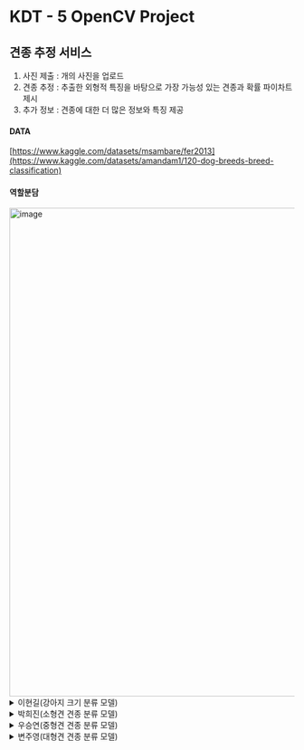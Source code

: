 # KDT - 5 OpenCV Project

## 견종 추정 서비스
1. 사진 제출 : 개의 사진을 업로드
2. 견종 추정 : 추출한 외형적 특징을 바탕으로 가장 가능성 있는 견종과 확률 파이차트 제시
3. 추가 정보 : 견종에 대한 더 많은 정보와 특징 제공
  
#### DATA
[https://www.kaggle.com/datasets/msambare/fer2013](https://www.kaggle.com/datasets/amandam1/120-dog-breeds-breed-classification)
  
#### 역할분담

<img width="863" alt="image" src="https://github.com/KDT5-OpenCV/KDT-5_OpneCVProject/assets/155441547/4c8d48f2-d218-4a80-a1bb-fd3f55df6b45">



<details>
  <summary>
    이현길(강아지 크기 분류 모델)
  </summary>

</details>

<details>
  <summary>
    박희진(소형견 견종 분류 모델)
  </summary>

# 소형견 분류 모델

## (1) 데이터 확인 및 전처리

- 120종의 강아지 사진 약 20000장
    - 확인해봤더니 강아지 이외의 불필요한 이미지 과잉
- 이미지에 노이즈가 너무 많아 노이즈 제거
    - ex) 사람 얼굴
    - 조금 러프하게 제거
- 견종마다 크기 분류를 해주기 위해 각 폴더에 라벨링해줌
    - 소형견 이미지 데이터만 불러와서 앞에 라벨링한 걸 다시 지워줌
- torchvision의 ImageFolder를 이용하여 폴더이름을 라벨로 하여 데이터 로딩
- transforms를 이용하여 데이터를 불러 올 때, 전처리를 해줌
    1. 이미지 데이터의 사진을 (32,32)로 해줌
    2. 텐서화 ( + 0~1의 값으로 정규화 )
- 각 라벨당 이미지 데이터의 수 확인
- 이미지 데이터의 shape와 ndim 확인
- 채널값을 정규화해주기 위해 trainDS의 이미지 데이터로 RGB 평균값과 표준편차 값 도출
    - 데이터셋 내의 모든 이미지에 대해 정규화 진행

## (2) 데이터셋 준비

- 라벨의 비율을 균형적으로 맞춰 학습시켜주기 위해 sklearn의 train_test_split 사용
    - train_test_split 사용하기 위해 불러온 데이터셋에서 이미지와 라벨을 각각 다른 리스트 내에 분리
    - 학습용 데이터와 검증용 데이터는 9 : 1로 분리
- 데이터셋 클래스를 생성 - 최대한 단순하게 클래스 구현
    - 데이터셋 클래스로 trainDS와 validDS 객체 생성

## (3) 데이터 로더 생성

- 배치 내에서도 라벨의 수를 균형적으로 만들어 주기 위해 샘플러 생성
    - 클래스 별 비율을 계산하여 샘플러에 가중치 지정
    - trainDS에만 샘플러를 이용하여 데이터 로더 생성
- batch값은 32으로 지정

## (4) Custom CNN 모델 클래스

- 합성곱층은 총 2개로 구성
    - 이미지 데이터가 색을 가진 이미지 데이터이기 때문에 3채널을 가지고 따라서 첫번째 합성곱층의 입력값은 3임
    - stride를 1로 설정하고 padding도 1로 설정하여 same padding
- 풀링은 최대풀링을 수행하여 특징 맵의 크기를 절반으로 줄이도록 설정
    - ( 32, 32 ) → ( 16, 16 ) → ( 8, 8 )
- 기울기 소실을 방지하고, 학습 속도를 높이면서 학습 과정을 안정화시키기 위해 배치 정규화 시행
    - 모든 층에서 배치정규화를 시행했더니 매우 낮은 성능이 나옴
    - VGG 모델을 본따, 합성곱층에서만 배치 정규화 시행
- 활성화 함수로는 relu 선택
    - leaky_relu와 tahn도 시도해봤으나 성능에 크게 차이 없었음
- he 가중치 초기화 시행
    - 시간이 제한적인 상황에서 모델 학습과 성능 개선을 더 빠르게 달성하기 위해 사용
    - relu와 he 가중치 초기화 조합이 대체로 좋은 성능을 보여준다고 해서 그 조합으로 선택

## (5) 학습준비 - 학습함수, 평가함수

- 에포크는 1000으로 지정
    - 학습 함수에 스케쥴러를 이용해 조기 종료 기능 구현
    - Valid Loss가 3번 이상 개선이 안되면 조기 종료
- 다중 분류 모델이기 때문에 손실함수로는 CrossEntropyLoss 이용
- 옵티마이저는 Adam 이용
    - 러닝메이트는 0.001로 지정

## (6) Custom CNN 모델 평가

![image](https://github.com/KDT5-OpenCV/KDT-5_OpneCVProject/assets/155441547/1e51bce8-05bf-4022-834f-8247dc449e5c)


- Train Loss : 감소
- Valid Loss : 감소
- Train F1_Score : 증가
- Valid F1_Score : 증가 추세
- 그러나, 증가하는 Loss율을 봤을 때, 에포크가 늘어날 수록 과대적합이 심해질 것이라고 판단됨
- CNN 모델의 은닉층의 개수를 바꾸거나 가중치 초기화를 해주거나 dropout을 해주는 등의 많은 시도를 해봤지만 Valid Score는 0.55가 최대였음
    - 이유룰 데이터 부족으로 판단하고 다시 전이학습 시행

## (7) 전이학습

- 전이학습 모델로 Resnet18 선택
- 데이터 전처리
    - Resnet18에서 제시하는 RGB 평균값과  표준편차 값에 맞춰 정규화 시행
    - 이미지 데이터 사이즈를 (256,256)으로 하고 늘여지도록 interpolation 설정
    - 위의 데이터와 같이 모델이 균형적인 데이터를 학습하도록 train_test_split을 사용하여 학습용 데이터셋과 검증용 데이터셋을 나눔
    - 마찬가지로 클래스 별 비율을 계산해서 샘플러를 만들어 가중치를 부여하여 각 배치마다 균형적인 데이터가 나오도록 함
    - 배치 사이즈는 32
    

## (8) Resnet18 모델 성능 평가

![image](https://github.com/KDT5-OpenCV/KDT-5_OpneCVProject/assets/155441547/b280e9b1-a6d4-416a-a1d2-80c401ee990f)


- 과대적합이 일어나긴 했지만 test score가 0.81으로 Custom CNN 모델보다 0.3정도 높아졌다. 전이학습은 주로 데이터가 부족할 때 사용하는데, 전이학습을 했을때, 모델 성능이 이정도나 개선된 걸로 봐서는 이전 Custum CNN 모델의 문제점은 부족한 데이터셋이 맞는 것 같다.

## (9) 아쉬운 점

- 총 데이터 수는 2만개지만, 종의 수가 120종이라서 각 종의 데이터는 110~ 150여개에 불과하다. 다중 분류 딥러닝 모델을 학습시키기는 턱없이 적은 데이터임을 모델을 만들고 나서 깨달았다. 이부분을 보강하고자 데이터 전처리도 러프하게 할 것이 아니라 세밀하게 해줬어야 했고, 데이터 증강을 통해 각 종의 부족한 이미지 데이터를 보완해줘야 했다. 누끼 따는 코드를 짜서 뒤늦게 누끼를 땄으나 시간이 부족해서 데이터셋을 완벽히 준비하지 못했고, 그나마 전이학습(레즈넷 모델)을 통해 괜찮은 Score를 볼 수 있었다.
</details>

<details>
  <summary>
    우승연(중형견 견종 분류 모델)
  </summary>

</details>

<details>
  <summary>
    변주영(대형견 견종 분류 모델)
  </summary>
  fsdfsd
</details>

  </summary>

